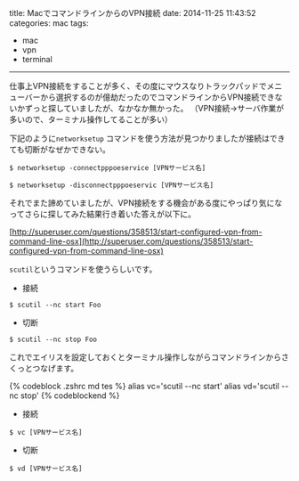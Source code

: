 title: MacでコマンドラインからのVPN接続
date: 2014-11-25 11:43:52
categories: mac
tags:
- mac
- vpn
- terminal
---

仕事上VPN接続をすることが多く、その度にマウスなりトラックパッドでメニューバーから選択するのが億劫だったのでコマンドラインからVPN接続できないかずっと探していましたが、なかなか無かった。
（VPN接続->サーバ作業が多いので、ターミナル操作してることが多い）

下記のように`networksetup` コマンドを使う方法が見つかりましたが接続はできても切断がなぜかできない。

```
$ networksetup -connectpppoeservice [VPNサービス名]
```

```
$ networksetup -disconnectpppoeservic [VPNサービス名]
```

それでまた諦めていましたが、VPN接続をする機会がある度にやっぱり気になってさらに探してみた結果行き着いた答えが以下に。

[http://superuser.com/questions/358513/start-configured-vpn-from-command-line-osx](http://superuser.com/questions/358513/start-configured-vpn-from-command-line-osx)

`scutil`というコマンドを使うらしいです。

* 接続

```
$ scutil --nc start Foo
```

* 切断

```
$ scutil --nc stop Foo
```

これでエイリスを設定しておくとターミナル操作しながらコマンドラインからさくっとつなげます。

{% codeblock .zshrc md tes %}
alias vc='scutil --nc start'
alias vd='scutil --nc stop'
{% codeblockend %}

* 接続

```
$ vc [VPNサービス名]
```

* 切断

```
$ vd [VPNサービス名]
```
